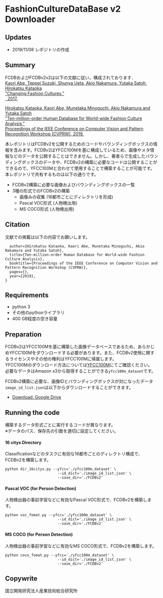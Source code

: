 # FashionCultureDataBase v2 Downloader
## Updates
* 2019/11/08 レポジトリの作成

## Summary
FCDBおよびFCDBv2v2は以下の文献に従い，構成されております．  
[Kaori Abe, Teppei Suzuki, Shunya Ueta, Akio Nakamura, Yutaka Satoh, Hirokatsu Kataoka  
"Changing Fashion Cultures,"  
, 2017.][1]

[Hirokatsu Kataoka, Kaori Abe, Munetaka Minoguchi, Akio Nakamura and Yutaka Satoh  
"Ten-million-order Human Database for World-wide Fashion Culture Analysis,"  
Proceedings of the IEEE Conference on Computer Vision and Pattern Recognition Workshop (CVPRW), 2019.][2]  

本レポジトリはFCDBv2を公開するためのコードやバウンディングボックスの情報を含みます。FCDBv2はYFCC100Mを基に構成しているため、画像やメタ情報などのデータを公開することはできません。しかし、著者らで生成したバウンディングボックスのデータや、FCDBv2の構築に必要なコードは公開することができるので、YFCC100Mと合わせて使用することで構築することが可能です。
本レポジトリで共有するものは以下の通りです。  
* FCDBv2構築に必要な画像およびバウンディングボックスの一覧
* 3種の形式でのFCDBv2の構築  
  * 画像みの収集 (16都市ごとにディレクトリを形成)
  * Pascal VOC形式 (人物検出用)
  * MS COCO形式 (人物検出用)

## Citation
文献での掲載は以下の内容でお願いします。  

```@inproceedings{hara3dcnns,
  author={Hirokatsu Kataoka, Kaori Abe, Munetaka Minoguchi, Akio Nakamura and Yutaka Satoh},
  title={Ten-million-order Human Database for World-wide Fashion Culture Analysis},
  booktitle={Proceedings of the IEEE Conference on Computer Vision and Pattern Recognition Workshop (CVPRW)},
  pages={},
  year={2019},
}
```

## Requirements
* python 3
* その他のpythonライブラリ
* 400 GB程度の空き容量

## Preparation
FCDBv2はYFCC100Mを基に構築した画像データベースであるため、あらかじめYFCC100Mをダウンロードする必要があります。また、FCDBv2使用に関するライセンスやその他の権利はYFCC100Mに帰属します。  
YFCC100Mのダウンロード方法については[YFCC100M][3]にてご確認ください。  
必要なデータはAmazon s3から取得することができる`yfcc100m_dataset`です。

FCDBv2構築に必要な、画像IDとバウンディングボックスが対になったデータ`image_id_list.json`は以下からダウンロードすることができます。  
* [Download: Google Drive][4]

## Running the code
構築するデータ形式ごとに実行するコードが異なります。  
※データのパス、保存先の引数を適切に設定してください。

#### 16 citys Directory
Classificationなどのタスクに有効な16都市ごとのディレクトリ構成で、FCDBv2を構築します。  
```
python dir_16citys.py --yfcc='./yfcc100m_dataset' \
                        --id_dict='./image_id_list.json' \
                        --save_dir='./FCDBv2'
```

#### Pascal VOC (for Person Detection)
人物検出器の事前学習などに有効なPascal VOC形式で、FCDBv2を構築します。  
```
python voc_fomat.py --yfcc='./yfcc100m_dataset' \
                        --id_dict='./image_id_list.json' \
                        --save_dir='./FCDBv2'
```

#### MS COCO (for Person Detection)
人物検出器の事前学習などに有効なMS COCO形式で、FCDBv2を構築します。  
```
python coco_fomat.py --yfcc='./yfcc100m_dataset' \
                        --id_dict='./image_id_list.json' \
                        --save_dir='./FCDBv2'
```

## Copywrite
国立開発研究法人産業技術総合研究所


[1]:https://arxiv.org/abs/1703.07920
[2]:https://arxiv.org/abs/1703.07920
[3]:http://projects.dfki.uni-kl.de/yfcc100m/
[4]:http://projects.dfki.uni-kl.de/yfcc100m/
